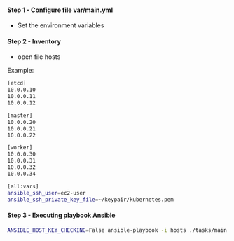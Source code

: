 #### Step 1 - Configure file var/main.yml

- Set the environment variables

#### Step 2 - Inventory 

- open file hosts 

Example:
```bash
[etcd]
10.0.0.10
10.0.0.11
10.0.0.12

[master]
10.0.0.20
10.0.0.21
10.0.0.22

[worker]
10.0.0.30
10.0.0.31
10.0.0.32
10.0.0.34

[all:vars]
ansible_ssh_user=ec2-user
ansible_ssh_private_key_file=~/keypair/kubernetes.pem

```

#### Step 3 - Executing playbook Ansible

```bash
ANSIBLE_HOST_KEY_CHECKING=False ansible-playbook -i hosts ./tasks/main.yml --skip-tags destroyCluster
```